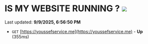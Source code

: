 # IS MY WEBSITE RUNNING ? [![](https://img.shields.io/static/v1?label=Sponsor&message=%E2%9D%A4&logo=GitHub&color=%23fe8e86)](https://github.com/sponsors/Youssef-Lehmam)

Last updated: **9/9/2025, 6:56:50 PM**

- `GET` [https://youssefservice.me](https://youssefservice.me) - **Up** (355ms)
